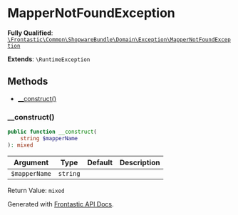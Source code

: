 #  MapperNotFoundException

**Fully Qualified**: [`\Frontastic\Common\ShopwareBundle\Domain\Exception\MapperNotFoundException`](../../../../../src/php/ShopwareBundle/Domain/Exception/MapperNotFoundException.php)

**Extends**: `\RuntimeException`

## Methods

* [__construct()](#__construct)

### __construct()

```php
public function __construct(
    string $mapperName
): mixed
```

Argument|Type|Default|Description
--------|----|-------|-----------
`$mapperName`|`string`||

Return Value: `mixed`

Generated with [Frontastic API Docs](https://github.com/FrontasticGmbH/apidocs).
